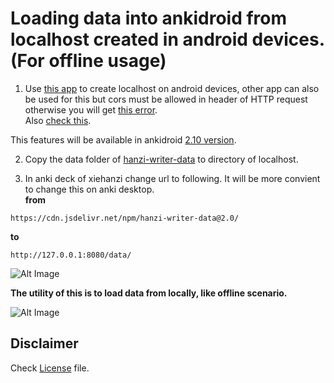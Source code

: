 # Loading data into ankidroid from localhost created in android devices. (For offline usage)

1. Use [this app](https://github.com/infinyte7/AndroidWebServer) to create localhost on android devices, other app can also be used for this but cors must be allowed in header of HTTP request otherwise you will get [this error](https://github.com/ankidroid/Anki-Android/issues/5884). <br>Also [check this](https://github.com/ankidroid/Anki-Android/pull/5890). 

This features will be available in ankidroid [2.10 version](https://github.com/ankidroid/Anki-Android/releases).

2. Copy the data folder of [hanzi-writer-data](https://github.com/chanind/hanzi-writer-data) to directory of localhost.

3. In anki deck of xiehanzi change url to following. It will be more convient to change this on anki desktop.
<br><b>from</b>
```
https://cdn.jsdelivr.net/npm/hanzi-writer-data@2.0/
```
<b>to</b>
```
http://127.0.0.1:8080/data/
```
![Alt Image](https://github.com/infinyte7/Anki-xiehanzi/blob/master/image/change_url.png)

<b> The utility of this is to load data from locally, like offline scenario. </b>

![Alt Image](https://github.com/infinyte7/Anki-xiehanzi/blob/master/image/copy_to_dir.png)

## Disclaimer 
Check [License](https://github.com/infinyte7/Anki-xiehanzi/blob/master/License.md) file.
